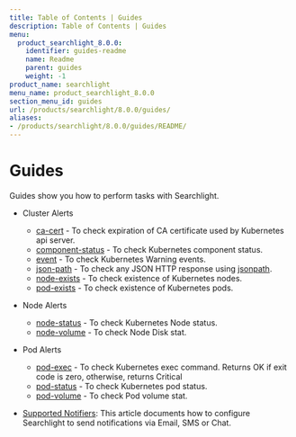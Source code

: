 ```yaml
---
title: Table of Contents | Guides
description: Table of Contents | Guides
menu:
  product_searchlight_8.0.0:
    identifier: guides-readme
    name: Readme
    parent: guides
    weight: -1
product_name: searchlight
menu_name: product_searchlight_8.0.0
section_menu_id: guides
url: /products/searchlight/8.0.0/guides/
aliases:
- /products/searchlight/8.0.0/guides/README/
---
```


# Guides

Guides show you how to perform tasks with Searchlight.

- Cluster Alerts
  - [ca-cert](/products/searchlight/8.0.0/guides/cluster-alerts/ca-cert) - To check expiration of CA certificate used by Kubernetes api server.
  - [component-status](/products/searchlight/8.0.0/guides/cluster-alerts/component-status) - To check Kubernetes component status.
  - [event](/products/searchlight/8.0.0/guides/cluster-alerts/event) - To check Kubernetes Warning events.
  - [json-path](/products/searchlight/8.0.0/guides/cluster-alerts/json-path) - To check any JSON HTTP response using [jsonpath](https://kubernetes.io/docs/reference/kubectl/jsonpath/).
  - [node-exists](/products/searchlight/8.0.0/guides/cluster-alerts/node-exists) - To check existence of Kubernetes nodes.
  - [pod-exists](/products/searchlight/8.0.0/guides/cluster-alerts/pod-exists) - To check existence of Kubernetes pods.

- Node Alerts
  - [node-status](/products/searchlight/8.0.0/guides/node-alerts/node-status) - To check Kubernetes Node status.
  - [node-volume](/products/searchlight/8.0.0/guides/node-alerts/node-volume) - To check Node Disk stat.

- Pod Alerts
  - [pod-exec](/products/searchlight/8.0.0/guides/pod-alerts/pod-exec) - To check Kubernetes exec command. Returns OK if exit code is zero, otherwise, returns Critical
  - [pod-status](/products/searchlight/8.0.0/guides/pod-alerts/pod-status) - To check Kubernetes pod status.
  - [pod-volume](/products/searchlight/8.0.0/guides/pod-alerts/pod-volume) - To check Pod volume stat.

- [Supported Notifiers](/products/searchlight/8.0.0/guides/notifiers): This article documents how to configure Searchlight to send notifications via Email, SMS or Chat.
